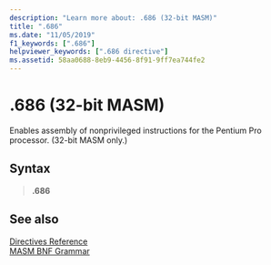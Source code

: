 ```yaml
---
description: "Learn more about: .686 (32-bit MASM)"
title: ".686"
ms.date: "11/05/2019"
f1_keywords: [".686"]
helpviewer_keywords: [".686 directive"]
ms.assetid: 58aa0688-8eb9-4456-8f91-9ff7ea744fe2
---
```

# .686 (32-bit MASM)

Enables assembly of nonprivileged instructions for the Pentium Pro processor. (32-bit MASM only.)

## Syntax

> **.686**

## See also

[Directives Reference](directives-reference.md)\
[MASM BNF Grammar](masm-bnf-grammar.md)
